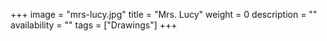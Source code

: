 +++
image = "mrs-lucy.jpg"
title = "Mrs. Lucy"
weight = 0
description = ""
availability = ""
tags = ["Drawings"]
+++
